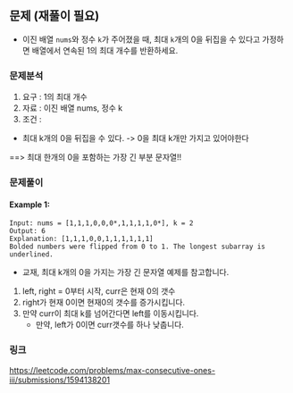 ## 문제 (재풀이 필요)
- 이진 배열 `nums`와 정수 `k`가 주어졌을 때, 최대 `k`개의 0을 뒤집을 수 있다고 가정하면 배열에서 연속된 1의 최대 개수를 반환하세요.
### 문제분석
1. 요구 : 1의 최대 개수
2. 자료 : 이진 배열 nums, 정수 k
3. 조건 :
- 최대 k개의 0을 뒤집을 수 있다. -> 0을 최대 k개만 가지고 있어야한다

==> 최대 한개의 0을 포함하는 가장 긴 부분 문자열!!

### 문제풀이

#### Example 1:
~~~text
Input: nums = [1,1,1,0,0,0*,1,1,1,1,0*], k = 2
Output: 6
Explanation: [1,1,1,0,0,1,1,1,1,1,1]
Bolded numbers were flipped from 0 to 1. The longest subarray is underlined.
~~~

- 교재, 최대 k개의 0을 가지는 가장 긴 문자열 예제를 참고합니다.
1. left, right = 0부터 시작, curr은 현재 0의 갯수
2. right가 현재 0이면 현재0의 갯수를 증가시킵니다.
3. 만약 curr이 최대 k를 넘어간다면 left를 이동시킵니다.
   - 만약, left가 0이면 curr갯수를 하나 낮춥니다. 

### 링크
https://leetcode.com/problems/max-consecutive-ones-iii/submissions/1594138201